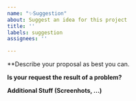```yaml
---
name: "✨Suggestion"
about: Suggest an idea for this project
title: ''
labels: suggestion
assignees: ''

---
```


**Describe your proposal as best you can.


**Is your request the result of a problem?**


**Additional Stuff (Screenhots, ...)**
